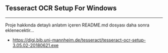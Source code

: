 ## Tesseract OCR Setup For Windows
-------
Proje hakkında detaylı anlatım içeren README.md dosyası daha sonra eklenecektir...
- https://digi.bib.uni-mannheim.de/tesseract/tesseract-ocr-setup-3.05.02-20180621.exe
